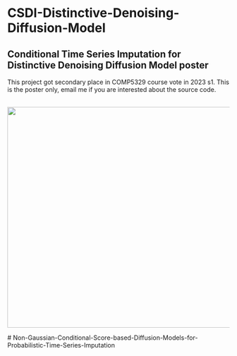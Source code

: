 # CSDI-Distinctive-Denoising-Diffusion-Model
## Conditional Time Series lmputation for Distinctive Denoising Diffusion Model poster
This project got secondary place in COMP5329 course vote in 2023 s1.
This is the poster only, email me if you are interested about the source code.

<p align="center">
  <br>
  <img src="CSDI.png" width="850" height="500">
  <br>
</p>
# Non-Gaussian-Conditional-Score-based-Diffusion-Models-for-Probabilistic-Time-Series-Imputation
